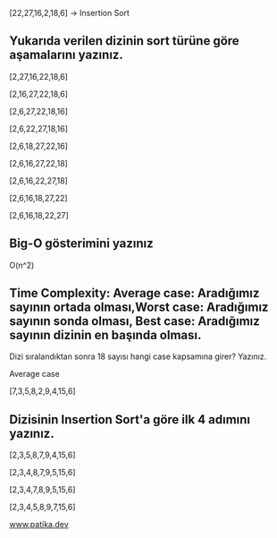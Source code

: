 [22,27,16,2,18,6] -> Insertion Sort

## Yukarıda verilen dizinin sort türüne göre aşamalarını yazınız.

[2,27,16,22,18,6] 

[2,16,27,22,18,6] 

[2,6,27,22,18,16] 

[2,6,22,27,18,16] 

[2,6,18,27,22,16] 

[2,6,16,27,22,18] 

[2,6,16,22,27,18] 

[2,6,16,18,27,22] 

[2,6,16,18,22,27]

## Big-O gösterimini yazınız
O(n^2)

## Time Complexity: Average case: Aradığımız sayının ortada olması,Worst case: Aradığımız sayının sonda olması, Best case: Aradığımız sayının dizinin en başında olması.
Dizi sıralandıktan sonra 18 sayısı hangi case kapsamına girer? Yazınız.

Average case

[7,3,5,8,2,9,4,15,6]

## Dizisinin Insertion Sort'a göre ilk 4 adımını yazınız.
[2,3,5,8,7,9,4,15,6] 

[2,3,4,8,7,9,5,15,6] 

[2,3,4,7,8,9,5,15,6] 

[2,3,4,5,8,9,7,15,6]

www.patika.dev